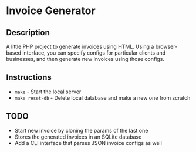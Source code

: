 # Invoice Generator
## Description
A little PHP project to generate invoices using HTML. Using a browser-based interface, you can specify configs for particular clients and businesses, and then generate new invoices using those configs.

## Instructions
* `make` - Start the local server
* `make reset-db` - Delete local database and make a new one from scratch

## TODO
* Start new invoice by cloning the params of the last one
* Stores the generated invoices in an SQLite database
* Add a CLI interface that parses JSON invoice configs as well
